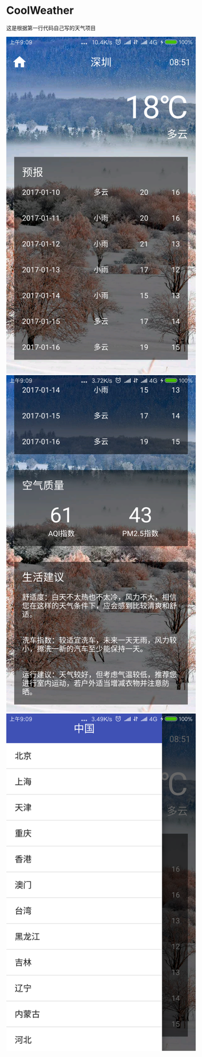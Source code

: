 # CoolWeather
这是根据第一行代码自己写的天气项目

![Image text](https://raw.githubusercontent.com/FoxconnPeter/CoolWeather/master/MyApplication/image-folder/Screenshot_2017-01-10-09-09-38-907_com.liqipeter.myapplication.png)
![Image text](https://raw.githubusercontent.com/FoxconnPeter/CoolWeather/master/MyApplication/image-folder/Screenshot_2017-01-10-09-09-46-737_com.liqipeter.myapplication.png
)
![Image text](https://raw.githubusercontent.com/FoxconnPeter/CoolWeather/master/MyApplication/image-folder/Screenshot_2017-01-10-09-09-54-274_com.liqipeter.myapplication.png)

